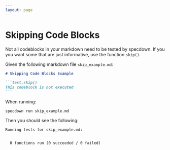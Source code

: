 ```yaml
---
layout: page
---
```


# Skipping Code Blocks

Not all codeblocks in your markdown need to be tested by specdown.
If you you want some that are just informative, use the function `skip()`.

Given the following markdown file `skip_example.md`:

```` markdown
# Skipping Code Blocks Example

```test,skip()
This codeblock is not executed
```
````

When running:

``` shell
specdown run skip_example.md
```

Then you should see the following:

``` text
Running tests for skip_example.md:


  0 functions run (0 succeeded / 0 failed)
```

